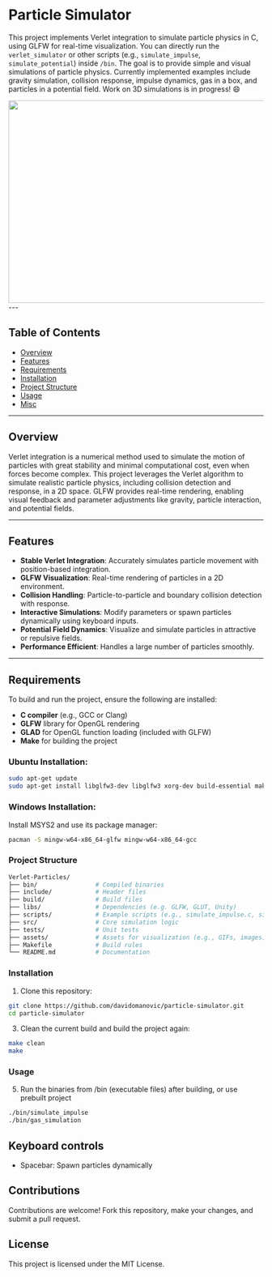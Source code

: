 # Particle Simulator

This project implements Verlet integration to simulate particle physics in C, using GLFW for real-time visualization. You can directly run the `verlet_simulator` or other scripts (e.g., `simulate_impulse`, `simulate_potential`) inside `/bin`. The goal is to provide simple and visual simulations of particle physics. Currently implemented examples include gravity simulation, collision response, impulse dynamics, gas in a box, and particles in a potential field. Work on 3D simulations is in progress! 😄

<div align="center">
  <img src="https://i.giphy.com/media/v1.Y2lkPTc5MGI3NjExc2Nzd2xwZ2t2NXAzbDY3enhqeXFlaTcxNjJxNjBwZTM5MTR5cWlreiZlcD12MV9pbnRlcm5hbF9naWZfYnlfaWQmY3Q9Zw/Xst5ivWBE0FqX8d44I/giphy.gif" width="600" height="400" />
</div>
---

## Table of Contents
- [Overview](#overview)
- [Features](#features)
- [Requirements](#requirements)
- [Installation](#installation)
- [Project Structure](#project-structure)
- [Usage](#usage)
- [Misc](#misc)


---

## Overview

Verlet integration is a numerical method used to simulate the motion of particles with great stability and minimal computational cost, even when forces become complex. This project leverages the Verlet algorithm to simulate realistic particle physics, including collision detection and response, in a 2D space. GLFW provides real-time rendering, enabling visual feedback and parameter adjustments like gravity, particle interaction, and potential fields.

---

## Features

- **Stable Verlet Integration**: Accurately simulates particle movement with position-based integration.
- **GLFW Visualization**: Real-time rendering of particles in a 2D environment.
- **Collision Handling**: Particle-to-particle and boundary collision detection with response.
- **Interactive Simulations**: Modify parameters or spawn particles dynamically using keyboard inputs.
- **Potential Field Dynamics**: Visualize and simulate particles in attractive or repulsive fields.
- **Performance Efficient**: Handles a large number of particles smoothly.

---

## Requirements

To build and run the project, ensure the following are installed:

- **C compiler** (e.g., GCC or Clang)
- **GLFW** library for OpenGL rendering
- **GLAD** for OpenGL function loading (included with GLFW)
- **Make** for building the project

### Ubuntu Installation:

```bash
sudo apt-get update
sudo apt-get install libglfw3-dev libglfw3 xorg-dev build-essential make
```

### Windows Installation:
Install MSYS2 and use its package manager:
```bash
pacman -S mingw-w64-x86_64-glfw mingw-w64-x86_64-gcc
```

### Project Structure
```makefile
Verlet-Particles/
├── bin/                # Compiled binaries
├── include/            # Header files
├── build/              # Build files
├── libs/               # Dependencies (e.g. GLFW, GLUT, Unity)
├── scripts/            # Example scripts (e.g., simulate_impulse.c, simulate_potential.c)
├── src/                # Core simulation logic
├── tests/              # Unit tests
├── assets/             # Assets for visualization (e.g., GIFs, images)
├── Makefile            # Build rules
└── README.md           # Documentation
```


### Installation
1. Clone this repository:
```bash
git clone https://github.com/davidomanovic/particle-simulator.git
cd particle-simulator
```
3. Clean the current build and build the project again:
```bash
make clean
make
```

### Usage
5. Run the binaries from /bin (executable files) after building, or use prebuilt project
```bash
./bin/simulate_impulse
./bin/gas_simulation
```

## Keyboard controls
- Spacebar: Spawn particles dynamically

## Contributions
Contributions are welcome! Fork this repository, make your changes, and submit a pull request.

## License
This project is licensed under the MIT License.
